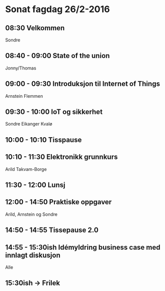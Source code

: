 # Sonat fagdag 26/2-2016
## 08:30 Velkommen 
Sondre

## 08:40 - 09:00 State of the union
Jonny/Thomas

## 09:00 - 09:30 Introduksjon til Internet of Things
Arnstein Flemmen

## 09:30 - 10:00 IoT og sikkerhet
Sondre Eikanger Kvalø

## 10:00 - 10:10 Tisspause

## 10:10 - 11:30 Elektronikk grunnkurs
Arild Takvam-Borge

## 11:30 - 12:00 Lunsj

## 12:00 - 14:50 Praktiske oppgaver
Arild, Arnstein og Sondre

## 14:50 - 14:55 Tissepause 2.0

## 14:55 - 15:30ish Idémyldring business case med innlagt diskusjon
Alle

## 15:30ish -> Frilek 
